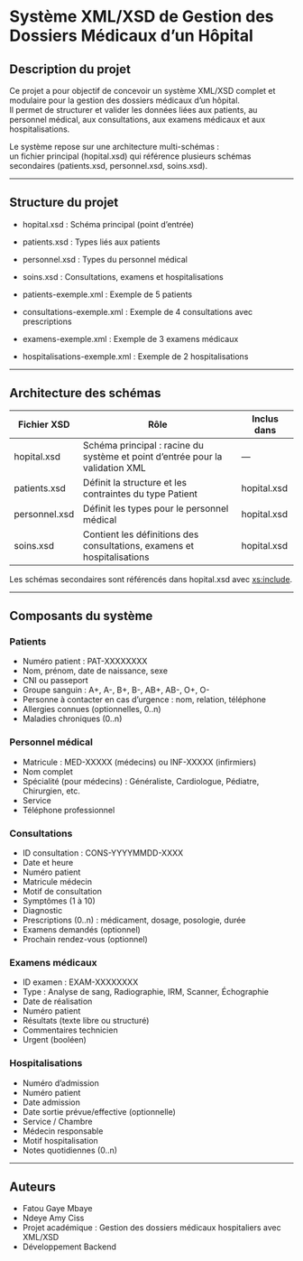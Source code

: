 # Système XML/XSD de Gestion des Dossiers Médicaux d’un Hôpital

## Description du projet
Ce projet a pour objectif de concevoir un système XML/XSD complet et modulaire pour la gestion des dossiers médicaux d’un hôpital.  
Il permet de structurer et valider les données liées aux patients, au personnel médical, aux consultations, aux examens médicaux et aux hospitalisations.

Le système repose sur une architecture multi-schémas :  
un fichier principal (hopital.xsd) qui référence plusieurs schémas secondaires (patients.xsd, personnel.xsd, soins.xsd).

---

## Structure du projet

- hopital.xsd : Schéma principal (point d’entrée)  
- patients.xsd : Types liés aux patients  
- personnel.xsd : Types du personnel médical  
- soins.xsd : Consultations, examens et hospitalisations  

- patients-exemple.xml : Exemple de 5 patients  
- consultations-exemple.xml : Exemple de 4 consultations avec prescriptions  
- examens-exemple.xml : Exemple de 3 examens médicaux  
- hospitalisations-exemple.xml : Exemple de 2 hospitalisations  

---

## Architecture des schémas

| Fichier XSD   | Rôle                                                                          | Inclus dans |
|---------------|-------------------------------------------------------------------------------|-------------|
| hopital.xsd   | Schéma principal : racine du système et point d’entrée pour la validation XML |      —      |
| patients.xsd  | Définit la structure et les contraintes du type Patient                       | hopital.xsd |
| personnel.xsd | Définit les types pour le personnel médical                                   | hopital.xsd |
| soins.xsd     | Contient les définitions des consultations, examens et hospitalisations       | hopital.xsd |

Les schémas secondaires sont référencés dans hopital.xsd avec <xs:include>.

---

## Composants du système

### Patients
- Numéro patient : PAT-XXXXXXXX  
- Nom, prénom, date de naissance, sexe  
- CNI ou passeport  
- Groupe sanguin : A+, A-, B+, B-, AB+, AB-, O+, O-  
- Personne à contacter en cas d’urgence : nom, relation, téléphone  
- Allergies connues (optionnelles, 0..n)  
- Maladies chroniques (0..n)  

### Personnel médical
- Matricule : MED-XXXXX (médecins) ou INF-XXXXX (infirmiers)  
- Nom complet  
- Spécialité (pour médecins) : Généraliste, Cardiologue, Pédiatre, Chirurgien, etc.  
- Service  
- Téléphone professionnel  

### Consultations
- ID consultation : CONS-YYYYMMDD-XXXX  
- Date et heure  
- Numéro patient  
- Matricule médecin  
- Motif de consultation  
- Symptômes (1 à 10)  
- Diagnostic  
- Prescriptions (0..n) : médicament, dosage, posologie, durée  
- Examens demandés (optionnel)  
- Prochain rendez-vous (optionnel)  

### Examens médicaux
- ID examen : EXAM-XXXXXXXX  
- Type : Analyse de sang, Radiographie, IRM, Scanner, Échographie  
- Date de réalisation  
- Numéro patient  
- Résultats (texte libre ou structuré)  
- Commentaires technicien  
- Urgent (booléen)  

### Hospitalisations
- Numéro d’admission  
- Numéro patient  
- Date admission  
- Date sortie prévue/effective (optionnelle)  
- Service / Chambre  
- Médecin responsable  
- Motif hospitalisation  
- Notes quotidiennes (0..n)    

---

## Auteurs
- Fatou Gaye Mbaye
- Ndeye Amy Ciss 
- Projet académique : Gestion des dossiers médicaux hospitaliers avec XML/XSD  
- Développement Backend

